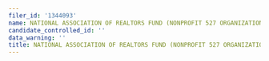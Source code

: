 ```yaml
---
filer_id: '1344093'
name: NATIONAL ASSOCIATION OF REALTORS FUND (NONPROFIT 527 ORGANIZATION)
candidate_controlled_id: ''
data_warning: ''
title: NATIONAL ASSOCIATION OF REALTORS FUND (NONPROFIT 527 ORGANIZATION)
---
```

